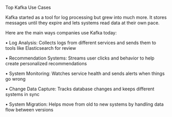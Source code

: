 Top Kafka Use Cases

Kafka started as a tool for log processing but grew into much more. It stores messages until they expire and lets systems read data at their own pace.

Here are the main ways companies use Kafka today:

• Log Analysis: Collects logs from different services and sends them to tools like Elasticsearch for review

• Recommendation Systems: Streams user clicks and behavior to help create personalized recommendations

• System Monitoring: Watches service health and sends alerts when things go wrong

• Change Data Capture: Tracks database changes and keeps different systems in sync

• System Migration: Helps move from old to new systems by handling data flow between versions